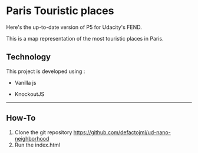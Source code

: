 Paris Touristic places
===================


Here's the up-to-date version of P5 for Udacity's FEND.

This is a map representation of the most touristic places in Paris.



Technology
-------------
This project is developed using :

 - Vanilla js
 
 - KnockoutJS

----------


How-To
-------------------

 1. Clone the git repository https://github.com/defactojml/ud-nano-neighborhood
 2. Run the index.html
